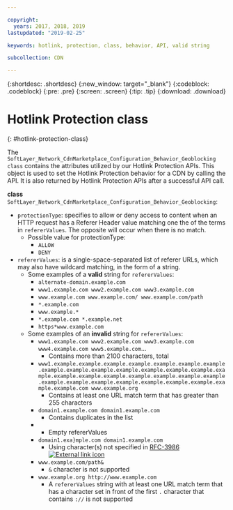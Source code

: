 ```yaml
---

copyright:
  years: 2017, 2018, 2019
lastupdated: "2019-02-25"

keywords: hotlink, protection, class, behavior, API, valid string

subcollection: CDN

---
```


{:shortdesc: .shortdesc}
{:new_window: target="_blank"}
{:codeblock: .codeblock}
{:pre: .pre}
{:screen: .screen}
{:tip: .tip}
{:download: .download}

# Hotlink Protection class
{: #hotlink-protection-class}

The `SoftLayer_Network_CdnMarketplace_Configuration_Behavior_Geoblocking class` contains the attributes utilized by our Hotlink Protection APIs. This object is used to set the Hotlink Protection behavior for a CDN by calling the API.  It is also returned by Hotlink Protection APIs after a successful API call.

**class** `SoftLayer_Network_CdnMarketplace_Configuration_Behavior_Geoblocking`:

* `protectionType`: specifies to allow or deny access to content when an HTTP request has a Referer Header value matching one the of the terms in `refererValues`. The opposite will occur when there is no match.
  * Possible value for protectionType:
    * `ALLOW`
    * `DENY`
* `refererValues`: is a single-space-separated list of referer URLs, which may also have wildcard matching, in the form of a string.
  * Some examples of a **valid** string for `refererValues`:
    * `alternate-domain.example.com`
    * `www1.example.com www2.example.com www3.example.com`
    * `www.example.com www.example.com/ www.example.com/path`
    * `*.example.com`
    * `www.example.*`
    * `*.example.com *.example.net`
    * `https*www.example.com`
  * Some examples of an **invalid** string for `refererValues`:
    * `www1.example.com www2.example.com www3.example.com www4.example.com www5.example.com`...
      * Contains more than 2100 characters, total
    * `www1.example.example.example.example.example.example.example.example.example.example.example.example.example.example.example.example.example.example.example.example.example.example.example.example.example.example.example.example.example.example.example.com www.example.org`
      * Contains at least one URL match term that has greater than 255 characters
    * `domain1.example.com domain1.example.com`
      * Contains duplicates in the list
    * ` `
      * Empty refererValues
    * `domain1.exa}mple.com domain1.example.com`
      * Using character(s) not specified in [RFC-3986 ![External link icon](../../icons/launch-glyph.svg "External link icon")](https://tools.ietf.org/html/rfc3986#section-2)
    * `www.example.com/path&`
      * `&` character is not supported
    * `www.example.org http://www.example.com`
      * A `refererValues` string with at least one URL match term that has a character set in front of the first `.` character that contains `://` is not supported
